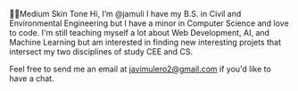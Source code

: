👋🏽Medium Skin Tone Hi, I’m @jamuli
I have my B.S. in Civil and Environmental Engineering but I have a minor in Computer Science and love to code.
I'm still teaching myself a lot about Web Development, AI, and Machine Learning but am interested in finding new interesting projets that intersect my two disciplines of study
CEE and CS. 

Feel free to send me an email at javimulero2@gmail.com if you'd like to have a chat. 

<!---
jamuli/jamuli is a ✨ special ✨ repository because its `README.md` (this file) appears on your GitHub profile.
You can click the Preview link to take a look at your changes.
--->
